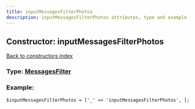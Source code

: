 ```yaml
---
title: inputMessagesFilterPhotos
description: inputMessagesFilterPhotos attributes, type and example
---
```

## Constructor: inputMessagesFilterPhotos  
[Back to constructors index](index.md)






### Type: [MessagesFilter](../types/MessagesFilter.md)


### Example:

```
$inputMessagesFilterPhotos = ['_' => 'inputMessagesFilterPhotos', ];
```  

